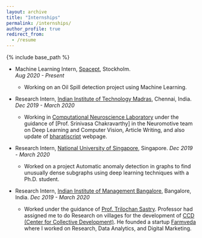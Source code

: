 ```yaml
---
layout: archive
title: "Internships"
permalink: /internships/
author_profile: true
redirect_from:
  - /resume
---
```


{% include base_path %}


* Machine Learning Intern, [Spacept](https://spacept.com/), Stockholm.                                                                   
   *Aug 2020 - Present*

  * Working on an Oil Spill detection project using Machine Learning.

* Research Intern, [Indian Institute of Technology Madras](https://www.iitm.ac.in/), Chennai, India.
  *Dec 2019 - March 2020*
  
  * Working in [Computational Neuroscience Laboratory](https://biotech.iitm.ac.in/Faculty/CNS_LAB/home.html) under the guidance of           [Prof. Srinivasa Chakravarthy] in the Neuromotive team on Deep Learning and Computer Vision, Article Writing, and also update of 
  [bharatiscript](https://bharatiscript.com/) webpage.

* Research Intern, [National University of Singapore](http://www.nus.edu.sg/), Singapore.
   *Dec 2019 - March 2020*
 
  * Worked on a project Automatic anomaly detection in graphs to find unusually dense subgraphs using deep learning techniques with
    a Ph.D. student.

* Research Intern, [Indian Institute of Management Bangalore](https://www.iimb.ac.in/home), Bangalore, India.
  *Dec 2019 - March 2020*
  
  * Worked under the guidance of [Prof. Trilochan Sastry](https://www.iimb.ac.in/user/138/trilochan-sastry). Professor had 
  assigned me to do Research on villages for the development of [CCD (Center for Collective Development)](https://ccd.ngo/).
  He founded a startup [Farmveda](https://www.farmveda.in/) where I worked on Research, Data Analytics, and Digital Marketing.

